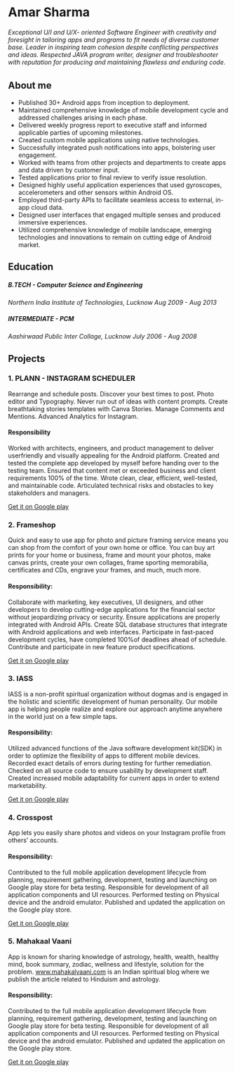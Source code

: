 # Amar Sharma
###### _Exceptional U/I and U/X- oriented Software Engineer with creativity and foresight in tailoring apps and programs to fit needs of diverse customer base. Leader in inspiring team cohesion despite conflicting perspectives and ideas. Respected JAVA program writer, designer and troubleshooter with reputation for producing and maintaining flawless and enduring code._

## About me
- Published 30+ Android apps from inception to deployment.
- Maintained comprehensive knowledge of mobile development cycle and addressed challenges arising in each phase.
- Delivered weekly progress report to executive staff and informed applicable parties of upcoming milestones.
- Created custom mobile applications using native technologies.
- Successfully integrated push notifications into apps, bolstering user engagement.
- Worked with teams from other projects and departments to create apps and data driven by customer input.
- Tested applications prior to final review to verify issue resolution.
- Designed highly useful application experiences that used gyroscopes, accelerometers and other sensors within Android OS.
- Employed third-party APIs to facilitate seamless access to external, in-app cloud data.
- Designed user interfaces that engaged multiple senses and produced immersive experiences.
- Utilized comprehensive knowledge of mobile landscape, emerging technologies and innovations to remain on cutting edge of Android market.

## Education
##### B.TECH - Computer Science and Engineering
_Northern India Institute of  Technologies, Lucknow_
_Aug 2009 - Aug 2013_

##### INTERMEDIATE - PCM
_Aashirwaad Public Inter Collage, Lucknow_
_July 2006 - Aug 2008_

## Projects
### 1. PLANN -  INSTAGRAM SCHEDULER
Rearrange and schedule posts. Discover your best times to post. Photo editor and Typography. Never run out of ideas with content prompts. Create breathtaking stories templates with Canva Stories. Manage Comments and Mentions. Advanced Analytics for Instagram.
#### Responsibility 
Worked with architects, engineers, and product management to deliver userfriendly and visually appealing for the Android platform. Created and tested the complete app developed by myself before handing over to the testing team. Ensured that content met or exceeded business and client requirements 100% of the time. Wrote clean, clear, efficient, well-tested, and maintainable code. Articulated technical risks and obstacles to key stakeholders and managers.

[Get it on Google play](https://play.google.com/store/apps/details?id=com.webhaus.planyourgramScheduler)

### 2. Frameshop
Quick and easy to use app for photo and picture framing service means you can shop from the comfort of your own home or office. You can buy art prints for your home or business, frame and mount your photos, make canvas prints, create your own collages, frame sporting memorabilia, certificates and CDs, engrave your frames, and much, much more.
#### Responsibility: 
Collaborate with marketing, key executives, UI designers, and other developers to develop cutting-edge applications for the financial sector without jeopardizing privacy or security. Ensure applications are properly integrated with Android APIs. Create SQL database structures that integrate with Android applications and web interfaces. Participate in fast-paced development cycles,  have completed 100%of deadlines ahead of schedule. Contribute and participate in new feature product specifications.

[Get it on Google play](https://play.google.com/store/apps/details?id=frameshop.app)

### 3. IASS
IASS is a non-profit spiritual organization without dogmas and is engaged in the holistic and scientific development of human personality. Our mobile app is helping people realize and explore our approach anytime anywhere in the world just on a few simple taps. 
#### Responsibility: 
Utilized advanced functions of the Java software development kit(SDK) in order to optimize the flexibility of apps to different mobile devices. Recorded exact details of errors during testing for further remediation. Checked on all source code to ensure usability by development staff. Created increased mobile adaptability for current apps in order to extend marketability. 

[Get it on Google play](https://play.google.com/store/apps/details?id=com.iassmeerut.iass)

### 4. Crosspost
App lets you easily share photos and videos on your Instagram profile from others’ accounts. 
#### Responsibility: 
Contributed to the full mobile application development lifecycle from planning, requirement gathering, development, testing and launching on Google play store for beta testing. Responsible for development of all application components and UI resources. Performed testing on Physical device and the android emulator. Published and updated the application on the Google play store.

[Get it on Google play](https://play.google.com/store/apps/details?id=com.synchsoft.crosspost)

### 5. Mahakaal Vaani
App is known for sharing knowledge of astrology, health, wealth, healthy mind, book summary, zodiac, wellness and lifestyle, solution for the problem. www.mahakalvaani.com is an Indian spiritual blog where we publish the article related to Hinduism and astrology. 
#### Responsibility: 
Contributed to the full mobile application development lifecycle from planning, requirement gathering, development, testing and launching on Google play store for beta testing. Responsible for development of all application components and UI resources. Performed testing on Physical device and the android emulator. Published and updated the application on the Google play store. 

[Get it on Google play](https://play.google.com/store/apps/details?id=com.mahakaalvaani)





